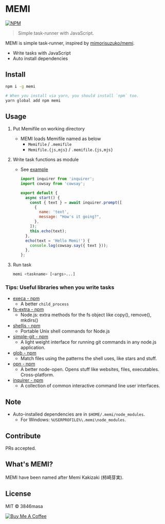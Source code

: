 # MEMI

[![NPM](https://nodei.co/npm/memi.png?compact=true)](https://www.npmjs.com/package/memi)

> Simple task-runner with JavaScript.

MEMI is simple task-runner, inspired by [mimorisuzuko/memi].

- Write tasks with JavaScript
- Auto install dependencies

[mimorisuzuko/memi]: https://github.com/mimorisuzuko/memi

## Install

```bash
npm i -g memi
```

```bash
# When you install via yarn, you should install `npm` too.
yarn global add npm memi
```

## Usage

1. Put Memifile on working directory
   - MEMI loads Memifile named as below
     - `Memifile` / `.memifile`
     - `Memifile.{js,mjs}` / `.memifile.{js,mjs}`
2. Write task functions as module

   - See [example](./example)

     ```js
     import inquirer from 'inquirer';
     import cowsay from 'cowsay';

     export default {
       async start() {
         const { text } = await inquirer.prompt([
           {
             name: 'text',
             message: "How's it going?",
           },
         ]);
         this.echo(text);
       },
       echo(text = 'Hello Memi!') {
         console.log(cowsay.say({ text }));
       },
     };
     ```

3. Run task
   ```bash
   memi <taskname> [<args>...]
   ```

### Tips: Useful libraries when you write tasks

- [execa - npm](https://www.npmjs.com/package/execa)
  - A better `child_process`
- [fs-extra - npm](https://www.npmjs.com/package/fs-extra)
  - Node.js: extra methods for the fs object like copy(), remove(), mkdirs()
- [shelljs - npm](https://www.npmjs.com/package/shelljs)
  - Portable Unix shell commands for Node.js
- [simple-git - npm](https://www.npmjs.com/package/simple-git)
  - A light weight interface for running git commands in any node.js application.
- [glob - npm](https://www.npmjs.com/package/glob)
  - Match files using the patterns the shell uses, like stars and stuff.
- [opn - npm](https://www.npmjs.com/package/opn)
  - A better node-open. Opens stuff like websites, files, executables. Cross-platform.
- [inquirer - npm](https://www.npmjs.com/package/inquirer/v/5.0.0)
  - A collection of common interactive command line user interfaces.

## Note

- Auto-installed dependencies are in `$HOME/.memi/node_modules`.
  - For Windows: `%USERPROFILE%\.memi\node_modules`.

## Contribute

PRs accepted.

## What's MEMI?

MEMI have been named after Memi Kakizaki (柿崎芽実).

## License

MIT © 3846masa

[![Buy Me A Coffee](https://www.buymeacoffee.com/assets/img/custom_images/orange_img.png)](https://www.buymeacoffee.com/3846masa)
